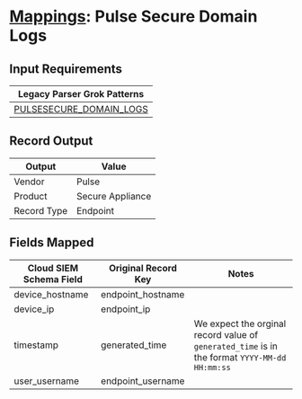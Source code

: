 # [Mappings](README.md): Pulse Secure Domain Logs

## Input Requirements

|Legacy Parser Grok Patterns|
|-------------|
|[PULSESECURE_DOMAIN_LOGS](../legacy_parsers/PULSESECURE_DOMAIN_LOGS.md)|

## Record Output

|Output|Value|
|------|-----|
|Vendor|Pulse|
|Product|Secure Appliance|
|Record Type|Endpoint|

## Fields Mapped

|Cloud SIEM Schema Field|Original Record Key|Notes|
|-----------------------|-------------------|-----|
|device_hostname|endpoint_hostname||
|device_ip|endpoint_ip||
|timestamp|generated_time|We expect the orginal record value of `generated_time` is in the format `YYYY-MM-dd HH:mm:ss`|
|user_username|endpoint_username||


